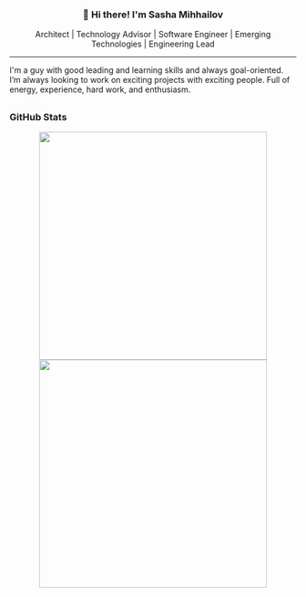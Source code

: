 <h3 align="center">👋 Hi there! I'm Sasha Mihhailov</h3>
<p align="center">Architect | Technology Advisor | Software Engineer | Emerging Technologies | Engineering Lead</p>

---

I'm a guy with good leading and learning skills and always goal-oriented. I’m always looking to work on exciting projects with exciting people. Full of energy, experience, hard work, and enthusiasm.

## <h3 align="left">GitHub Stats</h3>

<!--
<a href="">
  <img align="centre" src="https://github-readme-stats.vercel.app/api?username=SashaMihhailov&count_private=true&include_all_commits=true&show_icons=true&title_color=007bff&text_color=e7e7e7&icon_color=007bff&bg_color=171c28" />
<a />
  
![Top Langs](https://github-readme-stats.vercel.app/api/top-langs/?username=SashaMihhailov&layout=compact&title_color=007bff&text_color=e7e7e7&icon_color=007bff&bg_color=171c28)
-->

<!--![Sasha's github stats](https://github-readme-stats.vercel.app/api?username=SashaMihhailov&show_icons=true&hide_border=true&theme=dark)-->
<p align = "center">
  <img src = "https://github-readme-stats.vercel.app/api?username=SashaMihhailov&show_icons=true&theme=dark" width = 400>
  <img src = "https://github-readme-streak-stats.herokuapp.com?user=SashaMihhailov&theme=dark&hide_border=true" width = 400>
</p>

<!--
**SashaMihhailov/SashaMihhailov** is a ✨ _special_ ✨ repository because its `README.md` (this file) appears on your GitHub profile.

Here are some ideas to get you started:

- 🔭 I’m currently working on ...
- 🌱 I’m currently learning ...
- 👯 I’m looking to collaborate on ...
- 🤔 I’m looking for help with ...
- 💬 Ask me about ...
- 📫 How to reach me: ...
- 😄 Pronouns: ...
- ⚡ Fun fact: ...
-->
